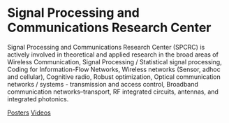 # Signal Processing and Communications Research Center

Signal Processing and Communications Research Center (SPCRC) is actively involved in theoretical and applied research in the broad areas of Wireless Communication, Signal Processing / Statistical signal processing, Coding for Information-Flow Networks, Wireless networks (Sensor, adhoc and cellular), Cognitive radio, Robust optimization, Optical communication networks / systems - transmission and access control, Broadband communication networks–transport, RF integrated circuits, antennas, and integrated photonics.

[Posters](https://photos.app.goo.gl/BevK6WaGhPQkH9DK7)
[Videos](https://www.youtube.com/playlist?list=PLNEveYilIj1AKm6gmk7zXc6G7HAWSC2Wa)
